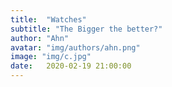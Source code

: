 ```yaml
---
title:  "Watches"
subtitle: "The Bigger the better?"
author: "Ahn"
avatar: "img/authors/ahn.png"
image: "img/c.jpg"
date:   2020-02-19 21:00:00
---
```

